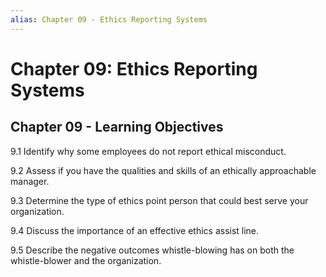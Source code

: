 ```yaml
---
alias: Chapter 09 - Ethics Reporting Systems
---
```


# Chapter 09: Ethics Reporting Systems

## Chapter 09 - Learning Objectives

9.1 Identify why some employees do not report ethical misconduct.

9.2 Assess if you have the qualities and skills of an ethically approachable manager.

9.3 Determine the type of ethics point person that could best serve your organization.

9.4 Discuss the importance of an effective ethics assist line.

9.5 Describe the negative outcomes whistle-blowing has on both the whistle-blower and the organization.
